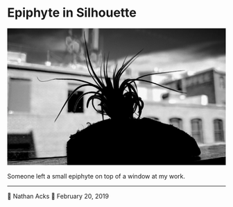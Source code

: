 # Epiphyte in Silhouette

![The silhouette of a small epiphyte](assets/3291f043087af483581ae08f2dd5d90b.webp)

Someone left a small epiphyte on top of a window at my work.

- - - -

👤 Nathan Acks
📅 February 20, 2019
